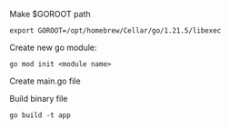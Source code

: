 Make $GOROOT path
```
export GOROOT=/opt/homebrew/Cellar/go/1.21.5/libexec
```

Create new go module:
```
go mod init <module name>
```

Create main.go file

Build binary file
```
go build -t app
```